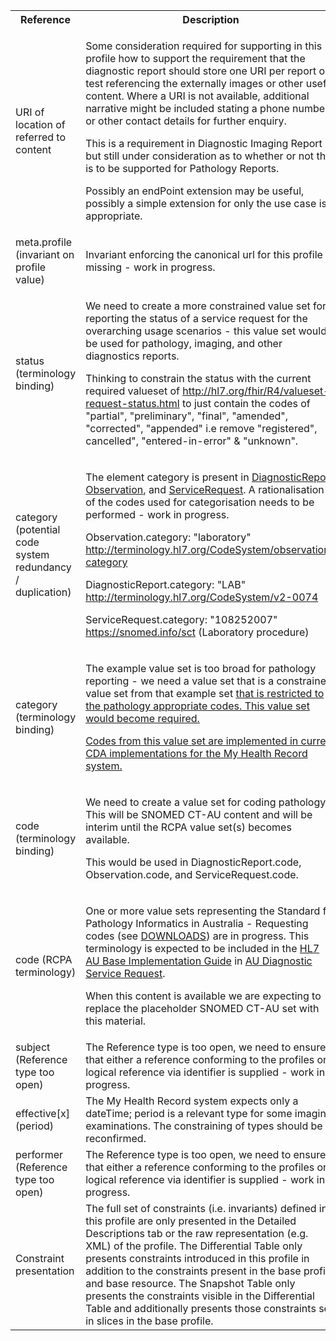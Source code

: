 <table class="list" width="100%">
<tbody>
  <tr>
    <th>Reference</th>
    <th>Description</th>
    <th>Issue No.</th>
  </tr>
    <tr>
    <td>URI of location of referred to content</td>
    <td><p>Some consideration required for supporting in this profile how to support the requirement that the diagnostic report should store one URI per report or test referencing the externally images or other useful content. Where a URI is not available, additional narrative might be included stating a phone number or other contact details for further enquiry.</p>
        <p>This is a requirement in Diagnostic Imaging Report but still under consideration as to whether or not this is to be supported for Pathology Reports.</p>
        <p>Possibly an endPoint extension may be useful, possibly a simple extension for only the use case is appropriate.</p></td>
    <td>See <a href="https://github.com/AuDigitalHealth/ci-fhir-r4/issues/32">ci-fhir-r4/issues/32</a></td>
   </tr>
  <tr>
    <td>meta.profile (invariant on profile value)</td>
    <td>Invariant enforcing the canonical url for this profile is missing - work in progress.</td>
    <td>See <a href="https://github.com/AuDigitalHealth/ci-fhir-r4/issues/23">ci-fhir-r4/issues/23</a></td>
   </tr>
  <tr>
    <td>status (terminology binding)</td>
    <td><p>We need to create a more constrained value set for reporting the status of a service request for the overarching usage scenarios - this value set would be used for pathology, imaging, and other diagnostics reports.</p>
        <p>Thinking to constrain the status with the current required valueset of <a href="http://hl7.org/fhir/R4/valueset-request-status.html">http://hl7.org/fhir/R4/valueset-request-status.html</a> to just contain the codes of "partial", "preliminary", "final", "amended", "corrected", "appended" i.e remove "registered", cancelled", "entered-in-error" & "unknown".</p></td>
    <td>See <a href="https://github.com/AuDigitalHealth/ci-fhir-r4/issues/23">ci-fhir-r4/issues/23</a>, and <a href="https://jira.aws.tooling/browse/FTR-933">jira.aws.tooling/browse/FTR-933</a></td>
   </tr>
   <tr>
    <td>category (potential code system redundancy / duplication)</td>
    <td><p>The element category is present in <a href="http://hl7.org/fhir/R4/diagnosticreport.html">DiagnosticReport</a>, <a href="http://hl7.org/fhir/R4/observation.html">Observation</a>, and <a href="http://hl7.org/fhir/R4/servicerequest.html">ServiceRequest</a>. A rationalisation of the codes used for categorisation needs to be performed - work in progress.</p>
        <p>Observation.category: "laboratory" <a href="http://hl7.org/fhir/R4/codesystem-observation-category.html">http://terminology.hl7.org/CodeSystem/observation-category</a></p>
        <p>DiagnosticReport.category: "LAB" <a href="http://hl7.org/fhir/R4/v2/0074/index.html">http://terminology.hl7.org/CodeSystem/v2-0074</a></p>
        <p>ServiceRequest.category: "108252007" <a href="http://hl7.org/fhir/R4/snomedct.html">https://snomed.info/sct</a> (Laboratory procedure)</p></td>
    <td>See <a href="https://github.com/AuDigitalHealth/ci-fhir-r4/issues/28">ci-fhir-r4/issues/28</a></td>
   </tr>
   <tr>
    <td>category (terminology binding)</td>
    <td><p>The example value set is too broad for pathology reporting - we need a value set that is a constrained value set from that example set <a href="http://hl7.org/fhir/R4/valueset-diagnostic-service-sections.html"Diagnostic Service Section Codes</a> that is restricted to the pathology appropriate codes. This value set would become required.</p>
        <p>Codes from this value set are implemented in current CDA implementations for the My Health Record system.</p></td>
    <td>See <a href="https://github.com/AuDigitalHealth/ci-fhir-r4/issues/25">ci-fhir-r4/issues/25</a>, and <a href="https://jira.aws.tooling/browse/FTR-953">jira.aws.tooling/browse/FTR-953</a></td>
   </tr> 
   <tr>
    <td>code (terminology binding)</td>
    <td><p>We need to create a value set for coding pathology. This will be SNOMED CT-AU content and will be interim until the RCPA value set(s) becomes available.</p>
        <p>This would be used in DiagnosticReport.code, Observation.code, and ServiceRequest.code.</p></td>
    <td>See <a href="https://github.com/AuDigitalHealth/ci-fhir-r4/issues/23">ci-fhir-r4/issues/23</a>, and <a href="https://jira.aws.tooling/browse/FTR-248">jira.aws.tooling/browse/FTR-248</a></td>
   </tr> 
    <tr>
    <td>code (RCPA terminology)</td>
    <td><p>One or more value sets representing the Standard for Pathology Informatics in Australia - Requesting codes (see <a href="https://www.rcpa.edu.au/Library/Practising-Pathology/PTIS/APUTS-Downloads">DOWNLOADS</a>) are in progress. This terminology is expected to be included in the <a href="http://build.fhir.org/ig/hl7au/au-fhir-base/index.html">HL7 AU Base Implementation Guide</a> in <a href="http://build.fhir.org/ig/hl7au/au-fhir-base/StructureDefinition-au-diagnostic-servicerequest.html">AU Diagnostic Service Request</a>.</p>
        <p>When this content is available we are expecting to replace the placeholder SNOMED CT-AU set with this material.</p></td>
    <td>See <a href="https://github.com/hl7au/au-fhir-base/issues/399">au-fhir-base/issues/399</a></td>
   </tr>
   <tr>
    <td>subject (Reference type too open)</td>
    <td>The Reference type is too open, we need to ensure that either a reference conforming to the profiles or a logical reference via identifier is supplied - work in progress.</td>
    <td>See <a href="https://github.com/AuDigitalHealth/ci-fhir-r4/issues/23">ci-fhir-r4/issues/23</a></td>
   </tr>
   <tr>
    <td>effective[x] (period)</td>
    <td>The My Health Record system expects only a dateTime; period is a relevant type for some imaging examinations. The constraining of types should be reconfirmed.</td>
    <td>See <a href="https://github.com/AuDigitalHealth/ci-fhir-r4/issues/26">ci-fhir-r4/issues/26</a></td>
   </tr>
   <tr>
    <td>performer (Reference type too open)</td>
    <td>The Reference type is too open, we need to ensure that either a reference conforming to the profiles or a logical reference via identifier is supplied - work in progress.</td>
    <td>See <a href="https://github.com/AuDigitalHealth/ci-fhir-r4/issues/23">ci-fhir-r4/issues/23</a></td>
   </tr>
   <tr>
    <td>Constraint presentation</td>
    <td>The full set of constraints (i.e. invariants) defined in this profile are only presented in the Detailed Descriptions tab or the raw representation (e.g. XML) of the profile. The Differential Table only presents constraints introduced in this profile in addition to the constraints present in the base profile and base resource. The Snapshot Table only presents the constraints visible in the Differential Table and additionally presents those constraints set in slices in the base profile.</td>
    <td>See Zulip <a href="https://chat.fhir.org/#narrow/stream/179252-IG-creation/topic/Derived.20profile.20snapshot.20missing.20upstream.20invariants">Derived profile snapshot missing upstream invariants stream</a></td>
   </tr>   
</tbody>
</table>
